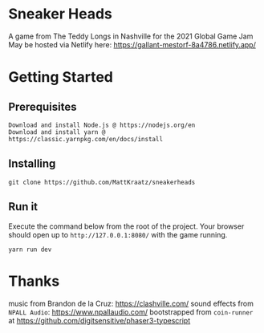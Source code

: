 # Sneaker Heads
A game from The Teddy Longs in Nashville for the 2021 Global Game Jam
May be hosted via Netlify here: https://gallant-mestorf-8a4786.netlify.app/

# Getting Started
## Prerequisites
```
Download and install Node.js @ https://nodejs.org/en
Download and install yarn @ https://classic.yarnpkg.com/en/docs/install
```
## Installing
```
git clone https://github.com/MattKraatz/sneakerheads
```
## Run it
Execute the command below from the root of the project. Your browser should open up to `http://127.0.0.1:8080/` with the game running.
```
yarn run dev
```

# Thanks
music from Brandon de la Cruz: https://clashville.com/
sound effects from `NPALL Audio`: https://www.npallaudio.com/
bootstrapped from `coin-runner` at https://github.com/digitsensitive/phaser3-typescript